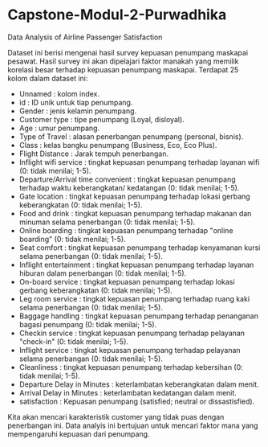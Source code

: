 # Capstone-Modul-2-Purwadhika
Data Analysis of Airline Passenger Satisfaction

Dataset ini berisi mengenai hasil survey kepuasan penumpang maskapai pesawat. Hasil survey ini akan dipelajari faktor manakah yang memilik korelasi besar terhadap kepuasan penumpang maskapai.
Terdapat 25 kolom dalam dataset ini:
* Unnamed         : kolom index.
* id              : ID unik untuk tiap penumpang.
* Gender          : jenis kelamin penumpang.
* Customer type   : tipe penumpang (Loyal, disloyal).
* Age             : umur penumpang.
* Type of Travel  : alasan penerbangan penumpang (personal, bisnis).
* Class           : kelas bangku penumpang (Business, Eco, Eco Plus).
* Flight Distance : Jarak tempuh penerbangan.
* Inflight wifi service : tingkat kepuasan penumpang terhadap layanan wifi (0: tidak menilai; 1-5).
* Departure/Arrival time convenient : tingkat kepuasan penumpang terhadap waktu keberangkatan/ kedatangan (0: tidak menilai; 1-5).
* Gate location   : tingkat kepuasan penumpang terhadap lokasi gerbang keberangkatan (0: tidak menilai; 1-5).
* Food and drink  : tingkat kepuasan penumpang terhadap makanan dan minuman selama penerbangan (0: tidak menilai; 1-5).
* Online boarding  : tingkat kepuasan penumpang terhadap "online boarding" (0: tidak menilai; 1-5).
* Seat comfort : tingkat kepuasan penumpang terhadap kenyamanan kursi selama penerbangan (0: tidak menilai; 1-5).
* Inflight entertainment : tingkat kepuasan penumpang terhadap layanan hiburan dalam penerbangan (0: tidak menilai; 1-5).
* On-board service : tingkat kepuasan penumpang terhadap lokasi gerbang keberangkatan (0: tidak menilai; 1-5).
* Leg room service : tingkat kepuasan penumpang terhadap ruang kaki selama penerbangan (0: tidak menilai; 1-5).
* Baggage handling : tingkat kepuasan penumpang terhadap penanganan bagasi penumpang (0: tidak menilai; 1-5).
* Checkin service  : tingkat kepuasan penumpang terhadap pelayanan "check-in" (0: tidak menilai; 1-5).
* Inflight service : tingkat kepuasan penumpang terhadap pelayanan selama penerbangan (0: tidak menilai; 1-5).
* Cleanliness      : tingkat kepuasan penumpang terhadap kebersihan (0: tidak menilai; 1-5).
* Departure Delay in Minutes : keterlambatan keberangkatan dalam menit.
* Arrival Delay in Minutes   : keterlambatan kedatangan dalam menit.
* satisfaction    : Kepuasan penumpang (satisfied; neutral or dissastisfied).

Kita akan mencari karakteristik customer yang tidak puas dengan penerbangan ini.
Data analyis ini bertujuan untuk mencari faktor mana yang mempengaruhi kepuasan dari penumpang.
